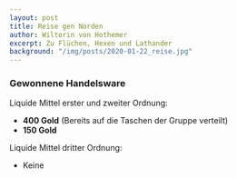 ```yaml
---
layout: post
title: Reise gen Norden
author: Wiltorin von Hothemer
excerpt: Zu Flüchen, Hexen und Lathander
background: "/img/posts/2020-01-22_reise.jpg"
---
```


### Gewonnene Handelsware

Liquide Mittel erster und zweiter Ordnung:
- **400 Gold** (Bereits auf die Taschen der Gruppe verteilt)
- **150 Gold**

Liquide Mittel dritter Ordnung:
- Keine
